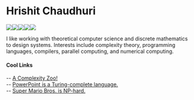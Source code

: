 # Hrishit Chaudhuri  
  
<img src="https://img.shields.io/badge/python%20-%2314354C.svg?&style=for-the-badge&logo=python&logoColor=white"/><img src="https://img.shields.io/badge/c%20-%2300599C.svg?&style=for-the-badge&logo=c&logoColor=white"/><img src="https://img.shields.io/badge/shell_script%20-%23121011.svg?&style=for-the-badge&logo=gnu-bash&logoColor=white"/><img src="https://img.shields.io/badge/c++%20-%2300599C.svg?&style=for-the-badge&logo=c%2B%2B&ogoColor=white"/><img src="https://img.shields.io/badge/git%20-%23F05033.svg?&style=for-the-badge&logo=git&logoColor=white"/>

  I like working with theoretical computer science and discrete mathematics to design systems. Interests include complexity theory, programming languages, compilers, parallel computing, and numerical computing.
  
  
#### Cool Links
-- [A Complexity Zoo!](https://complexityzoo.uwaterloo.ca/Complexity_Zoo)  
-- [PowerPoint is a Turing-complete language.](https://www.andrew.cmu.edu/user/twildenh/PowerPointTM/Paper.pdf)  
-- [Super Mario Bros. is NP-hard.](https://arxiv.org/pdf/1203.1895.pdf#:~:text=Theorem%203.1.,in%20generalized%20Super%20Mario%20Bros.&text=When%20generalizing%20the%20original%20Super,going%20left%20of%20the%20screen.)
